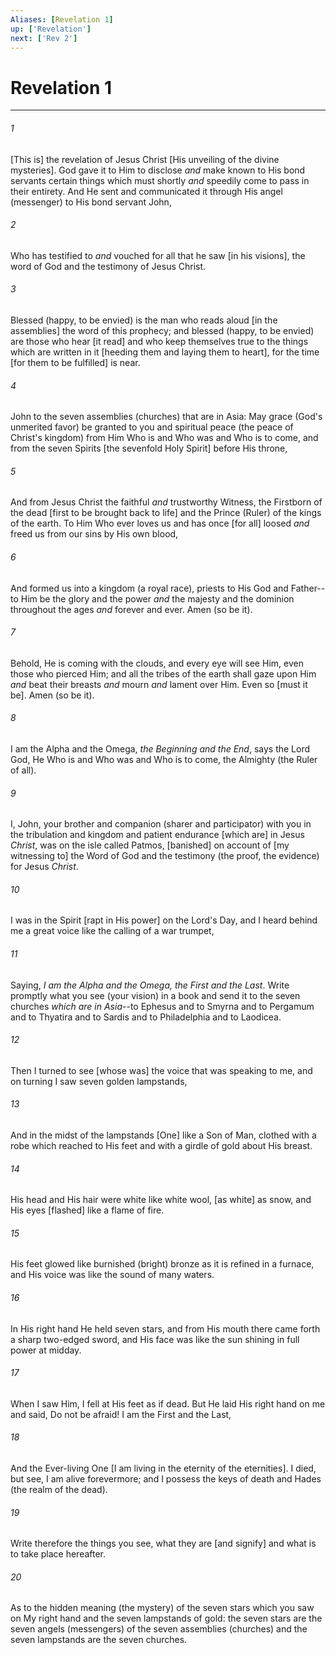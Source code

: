 ```yaml
---
Aliases: [Revelation 1]
up: ['Revelation']
next: ['Rev 2']
---
```

# Revelation 1

***


###### 1 


[This is] the revelation of Jesus Christ [His unveiling of the divine mysteries]. God gave it to Him to disclose _and_ make known to His bond servants certain things which must shortly _and_ speedily come to pass in their entirety. And He sent and communicated it through His angel (messenger) to His bond servant John, 


###### 2 


Who has testified to _and_ vouched for all that he saw [in his visions], the word of God and the testimony of Jesus Christ. 


###### 3 


Blessed (happy, to be envied) is the man who reads aloud [in the assemblies] the word of this prophecy; and blessed (happy, to be envied) are those who hear [it read] and who keep themselves true to the things which are written in it [heeding them and laying them to heart], for the time [for them to be fulfilled] is near. 


###### 4 


John to the seven assemblies (churches) that are in Asia: May grace (God's unmerited favor) be granted to you and spiritual peace (the peace of Christ's kingdom) from Him Who is and Who was and Who is to come, and from the seven Spirits [the sevenfold Holy Spirit] before His throne, 


###### 5 


And from Jesus Christ the faithful _and_ trustworthy Witness, the Firstborn of the dead [first to be brought back to life] and the Prince (Ruler) of the kings of the earth. To Him Who ever loves us and has once [for all] loosed _and_ freed us from our sins by His own blood, 


###### 6 


And formed us into a kingdom (a royal race), priests to His God and Father--to Him be the glory and the power _and_ the majesty and the dominion throughout the ages _and_ forever and ever. Amen (so be it). 


###### 7 


Behold, He is coming with the clouds, and every eye will see Him, even those who pierced Him; and all the tribes of the earth shall gaze upon Him _and_ beat their breasts _and_ mourn _and_ lament over Him. Even so [must it be]. Amen (so be it). 


###### 8 


I am the Alpha and the Omega, _the Beginning and the End_, says the Lord God, He Who is and Who was and Who is to come, the Almighty (the Ruler of all). 


###### 9 


I, John, your brother and companion (sharer and participator) with you in the tribulation and kingdom and patient endurance [which are] in Jesus _Christ_, was on the isle called Patmos, [banished] on account of [my witnessing to] the Word of God and the testimony (the proof, the evidence) for Jesus _Christ_. 


###### 10 


I was in the Spirit [rapt in His power] on the Lord's Day, and I heard behind me a great voice like the calling of a war trumpet, 


###### 11 


Saying, _I am the Alpha and the Omega, the First and the Last_. Write promptly what you see (your vision) in a book and send it to the seven churches _which are in Asia_--to Ephesus and to Smyrna and to Pergamum and to Thyatira and to Sardis and to Philadelphia and to Laodicea. 


###### 12 


Then I turned to see [whose was] the voice that was speaking to me, and on turning I saw seven golden lampstands, 


###### 13 


And in the midst of the lampstands [One] like a Son of Man, clothed with a robe which reached to His feet and with a girdle of gold about His breast. 


###### 14 


His head and His hair were white like white wool, [as white] as snow, and His eyes [flashed] like a flame of fire. 


###### 15 


His feet glowed like burnished (bright) bronze as it is refined in a furnace, and His voice was like the sound of many waters. 


###### 16 


In His right hand He held seven stars, and from His mouth there came forth a sharp two-edged sword, and His face was like the sun shining in full power at midday. 


###### 17 


When I saw Him, I fell at His feet as if dead. But He laid His right hand on me and said, Do not be afraid! I am the First and the Last, 


###### 18 


And the Ever-living One [I am living in the eternity of the eternities]. I died, but see, I am alive forevermore; and I possess the keys of death and Hades (the realm of the dead). 


###### 19 


Write therefore the things you see, what they are [and signify] and what is to take place hereafter. 


###### 20 


As to the hidden meaning (the mystery) of the seven stars which you saw on My right hand and the seven lampstands of gold: the seven stars are the seven angels (messengers) of the seven assemblies (churches) and the seven lampstands are the seven churches.
